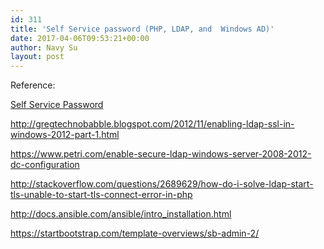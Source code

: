 ```yaml
---
id: 311
title: 'Self Service password (PHP, LDAP, and  Windows AD)'
date: 2017-04-06T09:53:21+00:00
author: Navy Su
layout: post
---
```

Reference:
  
<a href="http://ltb-project.org/wiki/documentation/self-service-password" target="_blank">Self Service Password</a>
  
<a href="http://gregtechnobabble.blogspot.com/2012/11/enabling-ldap-ssl-in-windows-2012-part-1.html" target="_blank">http://gregtechnobabble.blogspot.com/2012/11/enabling-ldap-ssl-in-windows-2012-part-1.html</a>
  
<a href="https://www.petri.com/enable-secure-ldap-windows-server-2008-2012-dc-configuration" target="_blank">https://www.petri.com/enable-secure-ldap-windows-server-2008-2012-dc-configuration</a>
  
<a href="http://stackoverflow.com/questions/2689629/how-do-i-solve-ldap-start-tls-unable-to-start-tls-connect-error-in-php" target="_blank">http://stackoverflow.com/questions/2689629/how-do-i-solve-ldap-start-tls-unable-to-start-tls-connect-error-in-php</a>

http://docs.ansible.com/ansible/intro_installation.html

https://startbootstrap.com/template-overviews/sb-admin-2/

